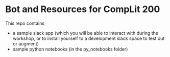# Bot and Resources for CompLit 200

This repo contains

- a sample slack app (which you will be able to interact with during the workshop, or to install yourself to a development slack space to test out or augment)
- sample python notebooks (in the py_notebooks folder)
